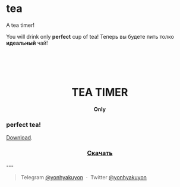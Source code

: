 # tea
A tea timer!

You will drink only **perfect** cup of tea!
Теперь вы будете пить толко **идеальный** чай!


<h1 align="center">
  <br>
  <br>
  TEA TIMER
  <br>
</h1>

<h4 align="center">Only <h3>perfect tea!</h3> <a href="https://github.com/yonhyakuyon/tea/releases/tag/v0.2Stable" target="_blank">Download</a>.</h4>

<h3 align="center"> <a href="https://github.com/yonhyakuyon/tea/releases/tag/v0.2Stable" target="_blank">Скачать</a></h3>
---

> Telegram [@yonhyakuyon](https://t.me/yonhyakuyon) &nbsp;&middot;&nbsp;
> Twitter [@yonhyakuyon](https://twitter.com/yonhyakuyon)

